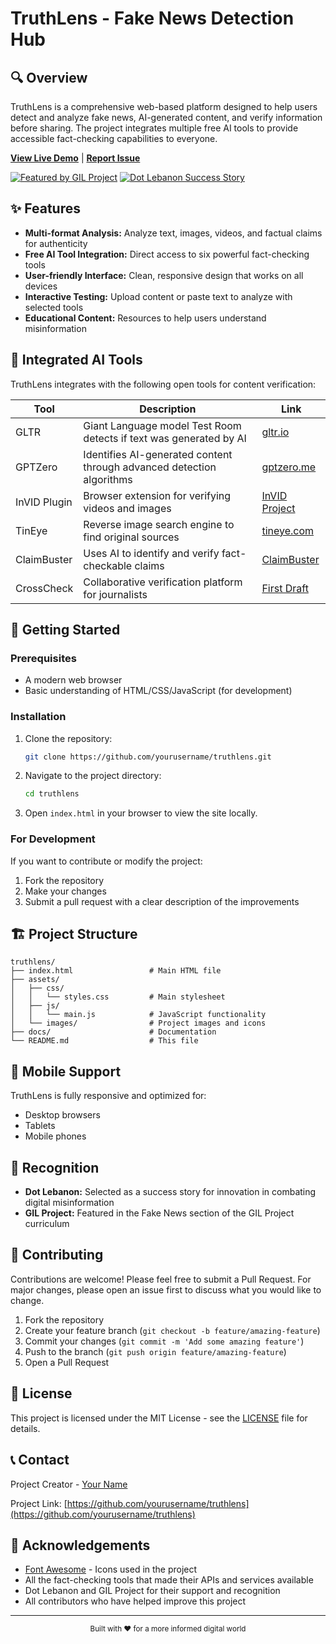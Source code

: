 # TruthLens - Fake News Detection Hub



## 🔍 Overview

TruthLens is a comprehensive web-based platform designed to help users detect and analyze fake news, AI-generated content, and verify information before sharing. The project integrates multiple free AI tools to provide accessible fact-checking capabilities to everyone.

**[View Live Demo](https://your-demo-url.com)** | **[Report Issue](https://github.com/yourusername/truthlens/issues)**

[![Featured by GIL Project](https://img.shields.io/badge/Featured%20by-GIL%20Project-blue)](https://gilproject.org)
[![Dot Lebanon Success Story](https://img.shields.io/badge/Success%20Story-Dot%20Lebanon-green)](https://dotlebanon.org)

## ✨ Features

- **Multi-format Analysis:** Analyze text, images, videos, and factual claims for authenticity
- **Free AI Tool Integration:** Direct access to six powerful fact-checking tools
- **User-friendly Interface:** Clean, responsive design that works on all devices
- **Interactive Testing:** Upload content or paste text to analyze with selected tools
- **Educational Content:** Resources to help users understand misinformation

## 🧰 Integrated AI Tools

TruthLens integrates with the following open tools for content verification:

| Tool | Description | Link |
|------|-------------|------|
| GLTR | Giant Language model Test Room detects if text was generated by AI | [gltr.io](http://gltr.io) |
| GPTZero | Identifies AI-generated content through advanced detection algorithms | [gptzero.me](https://gptzero.me) |
| InVID Plugin | Browser extension for verifying videos and images | [InVID Project](https://www.invid-project.eu/tools-and-services/invid-verification-plugin/) |
| TinEye | Reverse image search engine to find original sources | [tineye.com](https://tineye.com) |
| ClaimBuster | Uses AI to identify and verify fact-checkable claims | [ClaimBuster](http://idir.uta.edu/claimbuster) |
| CrossCheck | Collaborative verification platform for journalists | [First Draft](https://firstdraftnews.org) |

## 🚀 Getting Started

### Prerequisites

- A modern web browser
- Basic understanding of HTML/CSS/JavaScript (for development)

### Installation

1. Clone the repository:
   ```bash
   git clone https://github.com/yourusername/truthlens.git
   ```

2. Navigate to the project directory:
   ```bash
   cd truthlens
   ```

3. Open `index.html` in your browser to view the site locally.

### For Development

If you want to contribute or modify the project:

1. Fork the repository
2. Make your changes
3. Submit a pull request with a clear description of the improvements

## 🏗️ Project Structure

```
truthlens/
├── index.html                 # Main HTML file
├── assets/
│   ├── css/
│   │   └── styles.css         # Main stylesheet
│   ├── js/
│   │   └── main.js            # JavaScript functionality
│   └── images/                # Project images and icons
├── docs/                      # Documentation
└── README.md                  # This file
```

## 📱 Mobile Support

TruthLens is fully responsive and optimized for:
- Desktop browsers
- Tablets
- Mobile phones

## 🌟 Recognition

- **Dot Lebanon:** Selected as a success story for innovation in combating digital misinformation
- **GIL Project:** Featured in the Fake News section of the GIL Project curriculum

## 🤝 Contributing

Contributions are welcome! Please feel free to submit a Pull Request. For major changes, please open an issue first to discuss what you would like to change.

1. Fork the repository
2. Create your feature branch (`git checkout -b feature/amazing-feature`)
3. Commit your changes (`git commit -m 'Add some amazing feature'`)
4. Push to the branch (`git push origin feature/amazing-feature`)
5. Open a Pull Request

## 📜 License

This project is licensed under the MIT License - see the [LICENSE](LICENSE) file for details.

## 📞 Contact

Project Creator - [Your Name](mailto:your.email@example.com)

Project Link: [https://github.com/yourusername/truthlens](https://github.com/yourusername/truthlens)

## 🙏 Acknowledgements

- [Font Awesome](https://fontawesome.com) - Icons used in the project
- All the fact-checking tools that made their APIs and services available
- Dot Lebanon and GIL Project for their support and recognition
- All contributors who have helped improve this project

---

<p align="center">
  <sub>Built with ❤️ for a more informed digital world</sub>
</p>
